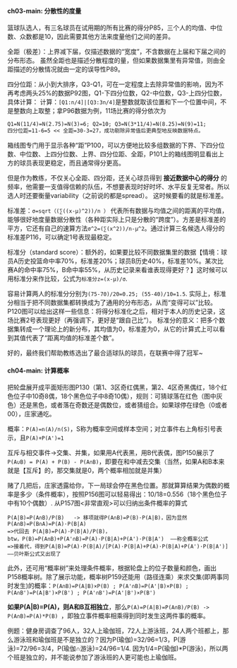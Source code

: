 #### ch03-main: 分散性的度量

篮球队选人，有三名球员在试用期的所有比赛的得分P85，三个人的均值、中位数、众数都是10，因此需要其他方法来度量他们之间的差异。

全距（极差）：上界减下届，仅描述数据的“宽度”，不含数据在上届和下届之间的分布形态。
虽然全距也是描述分散程度的量，但如果数据集里有异常值，则由全距描述的分散情况就由一定的误导性P89。

四分位距：从小到大排序，Q3-Q1，可在一定程度上去除异常值的影响，因为不再考虑两头25%的数据P92图，Q1-下四分位数，Q2-中位数，Q3-上四分位数，具体计算：
计算：```[Q1:n/4]|[Q3:3n/4]```是整数就取该位置和下一个位置中间，不是整数向上取整；拿P96数据为例，11场比赛的得分依次为
``` 3 3 6 7 7 10 10 10 11 13 30
Q1=N(11/4)=N(2.75)=N(3)=6; Q2=10; Q3=N(3*11/4)=N(8.25)=N(9)=11;
四分位距=11-6=5 << 全距=30-3=27，成功剔除异常值后更典型地反映数据特点。
```
箱线图专门用于显示各种“距”P100，可以方便地比较多组数据的下界、下四分位数、中位数、上四分位数、上界、四分位距、全距，P101上的箱线图明显看出上方的球员表现更稳定，而且通常得分更高。

但是作为教练，不仅关心全距、四分距，还关心球员得到 __接近数据中心的得分__ 的频率，他需要一支值得信赖的队伍，不想要表现时好时坏、水平反复无常者。所以选人时还要衡量variability（之前说的都是spread）。
这时候要看的就是标准差。

标准差：```σ=sqrt（(∑((x-μ)^2))/n ）``` 代表所有数据与均值之间的距离的平均值，能够很好地度量数据分散性（各种距实际上只是分散的“跨度”）。方差是标准差的平方，它还有自己的速算方法```σ^2=(∑(x^2))/n-μ^2```。通过计算三名候选人得分的标准差P116，可以确定1号表现最稳定。

标准分（standard score）：额外的，如果要比较不同数据集里的数据【情境：球员A历史投篮命中率70%，标准差20%；球员B历史40%，标准差10%。某次比赛A的命中率75%，B命中率55%，从历史记录来看谁表现得更好？】这时候可以用标准分来作比较，公式为```标准分z=(x-μ)/σ```.

容易计算两人的标准分分别为```(75-70)/20=0.25; (55-40)/10=1.5```. 实际上，标准分相当于把不同数据集都转换成为了通用的分布形态，从而“变得可以”比较。P120图可以给出这样一些信息：将得分标准化之后，相对于本人的历史记录，这场比赛2号表现更好（再强调下，更好是“跟自己比”）。
标准分的意义：把多个数据集转成一个理论上的新分布，其均值为0，标准差为0，从它的计算式上可以看到其值代表了“距离均值的标准差个数”。

好的，最终我们帮助教练选出了最合适球队的球员，在联赛中得了冠军~

#### ch04-main: 计算概率

把轮盘展开成平面矩形图P130（第1、3区奇红偶黑，第2、4区奇黑偶红，18个红色位子中10奇8偶，18个黑色位子中8奇10偶），规则：可猜球落在红色（图中灰色）还是黑色，或者落在奇数还是偶数位，或者猜组合。如果球停在绿色（0或者00），庄家通吃。

概率：```P(A)=n(A)/n(S)```，S称为概率空间或样本空间；对立事件右上角标引号表示，且```P(A)+P(A')=1```

互斥与相交事件->交集、并集，如果用A代表黑，用B代表偶，图P150展示了 ``` P(A∪B) = P(A) + P(B) - P(A∩B) ```，即要在和中减去交集（当然，如果A和B本来就是【互斥】的，那交集就是0，两个概率相加就是并集）

赌了几把后，庄家透露给你，下一局球会停在黑色位置。那就算算结果为偶数的概率是多少（条件概率），按照P156图可以轻易得出：10/18=0.556（18个黑色位子中有10个偶数）.  从P157图<非常直观>可以归纳出条件概率的算式
```
P(A|B)=P(A∩B)/P(B)   -> 移项就得P(A∩B)=P(B)·P(A|B)，因为显然P(A∩B)=P(B∩A)=P(A)·P(B|A)
=>代回去 P(A|B)=P(A)·P(B|A)/P(B)，
btw，P(B)=P(A∩B)+P(A'∩B)=P(A)·P(B|A)+P(A')·P(B|A')  ——称全概率公式
=>接着代，得到P(A|B)=P(A)·P(B|A)/[P(A)·P(B|A)+P(A)·P(B|A)+P(A')·P(B|A')]  ——贝叶斯公式又出现了
```

此外，还可用“概率树”来处理条件概率，根据轮盘上的位子数量和颜色，画出P158概率树。除了展示功能，概率树P159还能用（路径连乘）来求交集(即两事同时发生)的概率：```P(A∩B)=P(A|B)×P(B) ; P(A'∩B)=P(A'|B)×P(B) ; P(A∩B')=P(A|B')×P(B') ; P(A'∩B')=P(A'|B')×P(B') ```

__如果P(A|B)=P(A)，则A和B互相独立__，那么```P(A)=P(A|B)=P(A∩B)/P(B) -> P(A∩B)=P(A)*P(B) ```，即独立事件概率相乘得到同时发生这两件事的概率。

例题：健身房调查了96人，32人上瑜伽班，72人上游泳班，24人两个班都上，那么游泳班和瑜伽班是不是独立的？因为P(瑜伽)=32/96=1/3，P(游泳)=72/96=3/4，P(瑜伽∩游泳)=24/96=1/4. 因为1/4=P(瑜伽)*P(游泳)，所以两个班是独立的，并不能说参加了游泳班的人更可能也上瑜伽班。

